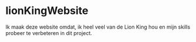 # lionKingWebsite

Ik maak deze website omdat, ik heel veel van de Lion King hou en mijn skills probeer te verbeteren in dit project.

